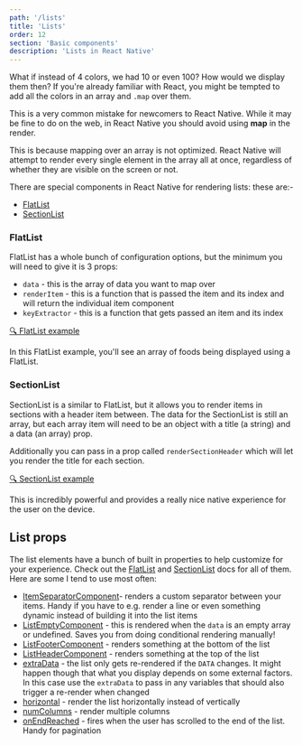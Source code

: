 ```yaml
---
path: '/lists'
title: 'Lists'
order: 12
section: 'Basic components'
description: 'Lists in React Native'
---
```


What if instead of 4 colors, we had 10 or even 100? How would we display them then? If you're already familiar with React, you might be tempted to add all the colors in an array and `.map` over them.

This is a very common mistake for newcomers to React Native. While it may be fine to do on the web, in React Native you should avoid using **map** in the render.

This is because mapping over an array is not optimized. React Native will attempt to render every single element in the array all at once, regardless of whether they are visible on the screen or not.

There are special components in React Native for rendering lists: these are:-

- [FlatList](https://reactnative.dev/docs/flatlist)
- [SectionList](https://reactnative.dev/docs/sectionlist)

### FlatList

FlatList has a whole bunch of configuration options, but the minimum you will need to give it is 3 props:

- `data` - this is the array of data you want to map over
- `renderItem` - this is a function that is passed the item and its index and will return the individual item component
- `keyExtractor` - this is a function that gets passed an item and its index

[🔍 FlatList example](https://reactnative.dev/docs/flatlist)

In this FlatList example, you'll see an array of foods being displayed using a FlatList.

### SectionList

SectionList is a similar to FlatList, but it allows you to render items in sections with a header item between. The data for the SectionList is still an array, but each array item will need to be an object with a title (a string) and a data (an array) prop.

Additionally you can pass in a prop called `renderSectionHeader` which will let you render the title for each section.

[🔍 SectionList example](https://reactnative.dev/docs/sectionlist)

This is incredibly powerful and provides a really nice native experience for the user on the device.

## List props

The list elements have a bunch of built in properties to help customize for your experience. Check out the [FlatList](https://reactnative.dev/docs/flatlist) and [SectionList](https://reactnative.dev/docs/sectionlist) docs for all of them. Here are some I tend to use most often:

- [ItemSeparatorComponent](https://reactnative.dev/docs/flatlist#itemseparatorcomponent)- renders a custom separator between your items. Handy if you have to e.g. render a line or even something dynamic instead of building it into the list items
- [ListEmptyComponent](https://reactnative.dev/docs/flatlist#listemptycomponent) - this is rendered when the `data` is an empty array or undefined. Saves you from doing conditional rendering manually!
- [ListFooterComponent](https://reactnative.dev/docs/flatlist#listfootercomponent) - renders something at the bottom of the list
- [ListHeaderComponent](https://reactnative.dev/docs/flatlist#listheadercomponent) - renders something at the top of the list
- [extraData](https://reactnative.dev/docs/flatlist#extradata) - the list only gets re-rendered if the `DATA` changes. It might happen though that what you display depends on some external factors. In this case use the `extraData` to pass in any variables that should also trigger a re-render when changed
- [horizontal](https://reactnative.dev/docs/flatlist#extradata) - render the list horizontally instead of vertically
- [numColumns](https://reactnative.dev/docs/flatlist#extradata) - render multiple columns
- [onEndReached](https://reactnative.dev/docs/flatlist#extradata) - fires when the user has scrolled to the end of the list. Handy for pagination
